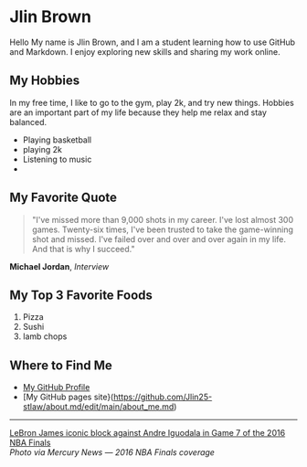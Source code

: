# Jlin Brown

Hello My name is Jlin Brown, and I am a student learning how to use GitHub and Markdown. I enjoy exploring new skills and sharing my work online.  

## My Hobbies

In my free time, I like to go to the gym, play 2k, and try new things. Hobbies are an important part of my life because they help me relax and stay balanced.  

- Playing basketball  
- playing 2k  
- Listening to music  
-

## My Favorite Quote

> "I've missed more than 9,000 shots in my career. I've lost almost 300 games. Twenty-six times, I've been trusted to take the game-winning shot and missed. I've failed over and over and over again in my life. And that is why I succeed."  

**Michael Jordan**, *Interview*  

## My Top 3 Favorite Foods

1. Pizza  
2. Sushi  
3. lamb chops  

## Where to Find Me

- [My GitHub Profile](https://github.com/Jlin25-stlaw)  
- [My GitHub pages site}(https://github.com/Jlin25-stlaw/about.md/edit/main/about_me.md)

---

[LeBron James iconic block against Andre Iguodala in Game 7 of the 2016 NBA Finals](images/lebron-block.webp)  
*Photo via Mercury News — 2016 NBA Finals coverage*
